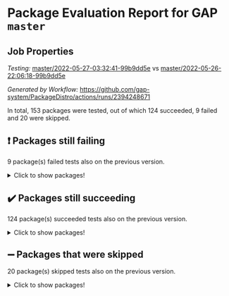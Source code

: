 # Package Evaluation Report for GAP `master`

## Job Properties

*Testing:* [master/2022-05-27-03:32:41-99b9dd5e](https://github.com/gap-system/PackageDistro/blob/data/reports/master/2022-05-27-03:32:41-99b9dd5e) vs [master/2022-05-26-22:06:18-99b9dd5e](https://github.com/gap-system/PackageDistro/blob/data/reports/master/2022-05-26-22:06:18-99b9dd5e)

*Generated by Workflow:* https://github.com/gap-system/PackageDistro/actions/runs/2394248671

In total, 153 packages were tested, out of which 124 succeeded, 9 failed and 20 were skipped.

## :exclamation: Packages still failing

9 package(s) failed tests also on the previous version.
<details><summary>Click to show packages!</summary>

- fining 1.4.1 [(failure)](https://github.com/gap-system/PackageDistro/runs/6619620376?check_suite_focus=true)
- francy 1.2.4 [(failure)](https://github.com/gap-system/PackageDistro/runs/6619620641?check_suite_focus=true)
- hap 1.39 [(failure)](https://github.com/gap-system/PackageDistro/runs/6619621087?check_suite_focus=true)
- normalizinterface 1.3.2 [(failure)](https://github.com/gap-system/PackageDistro/runs/6619622504?check_suite_focus=true)
- packagemanager 1.2 [(failure)](https://github.com/gap-system/PackageDistro/runs/6619622791?check_suite_focus=true)
- rcwa 4.6.4 [(failure)](https://github.com/gap-system/PackageDistro/runs/6619623418?check_suite_focus=true)
- recog 1.3.2 [(failure)](https://github.com/gap-system/PackageDistro/runs/6619623533?check_suite_focus=true)
- semigroups 4.0.0 [(failure)](https://github.com/gap-system/PackageDistro/runs/6619623826?check_suite_focus=true)
- ugaly 4.0.2 [(failure)](https://github.com/gap-system/PackageDistro/runs/6619624616?check_suite_focus=true)
</details>

## :heavy_check_mark: Packages still succeeding

124 package(s) succeeded tests also on the previous version.
<details><summary>Click to show packages!</summary>

- ace 5.4 [(success)](https://github.com/gap-system/PackageDistro/runs/6619618654?check_suite_focus=true)
- aclib 1.3.2 [(success)](https://github.com/gap-system/PackageDistro/runs/6619618720?check_suite_focus=true)
- agt 0.2 [(success)](https://github.com/gap-system/PackageDistro/runs/6619618771?check_suite_focus=true)
- alnuth 3.2.1 [(success)](https://github.com/gap-system/PackageDistro/runs/6619618833?check_suite_focus=true)
- anupq 3.2.6 [(success)](https://github.com/gap-system/PackageDistro/runs/6619618883?check_suite_focus=true)
- atlasrep 2.1.2 [(success)](https://github.com/gap-system/PackageDistro/runs/6619618931?check_suite_focus=true)
- autodoc 2022.03.10 [(success)](https://github.com/gap-system/PackageDistro/runs/6619618969?check_suite_focus=true)
- automata 1.15 [(success)](https://github.com/gap-system/PackageDistro/runs/6619619006?check_suite_focus=true)
- automgrp 1.3.2 [(success)](https://github.com/gap-system/PackageDistro/runs/6619619044?check_suite_focus=true)
- autpgrp 1.10.2 [(success)](https://github.com/gap-system/PackageDistro/runs/6619619085?check_suite_focus=true)
- cap 2022.05-08 [(success)](https://github.com/gap-system/PackageDistro/runs/6619619124?check_suite_focus=true)
- caratinterface 2.3.3 [(success)](https://github.com/gap-system/PackageDistro/runs/6619619170?check_suite_focus=true)
- cddinterface 2020.06.24 [(success)](https://github.com/gap-system/PackageDistro/runs/6619619208?check_suite_focus=true)
- circle 1.6.5 [(success)](https://github.com/gap-system/PackageDistro/runs/6619619252?check_suite_focus=true)
- classicpres 1.22 [(success)](https://github.com/gap-system/PackageDistro/runs/6619619309?check_suite_focus=true)
- cohomolo 1.6.10 [(success)](https://github.com/gap-system/PackageDistro/runs/6619619365?check_suite_focus=true)
- congruence 1.2.4 [(success)](https://github.com/gap-system/PackageDistro/runs/6619619424?check_suite_focus=true)
- corelg 1.56 [(success)](https://github.com/gap-system/PackageDistro/runs/6619619476?check_suite_focus=true)
- crime 1.6 [(success)](https://github.com/gap-system/PackageDistro/runs/6619619529?check_suite_focus=true)
- crisp 1.4.5 [(success)](https://github.com/gap-system/PackageDistro/runs/6619619585?check_suite_focus=true)
- crypting 0.10 [(success)](https://github.com/gap-system/PackageDistro/runs/6619619625?check_suite_focus=true)
- cryst 4.1.24 [(success)](https://github.com/gap-system/PackageDistro/runs/6619619661?check_suite_focus=true)
- crystcat 1.1.9 [(success)](https://github.com/gap-system/PackageDistro/runs/6619619696?check_suite_focus=true)
- ctbllib 1.3.4 [(success)](https://github.com/gap-system/PackageDistro/runs/6619619740?check_suite_focus=true)
- cubefree 1.19 [(success)](https://github.com/gap-system/PackageDistro/runs/6619619789?check_suite_focus=true)
- curlinterface 2.2.2 [(success)](https://github.com/gap-system/PackageDistro/runs/6619619827?check_suite_focus=true)
- cvec 2.7.5 [(success)](https://github.com/gap-system/PackageDistro/runs/6619619866?check_suite_focus=true)
- datastructures 0.2.7 [(success)](https://github.com/gap-system/PackageDistro/runs/6619619909?check_suite_focus=true)
- deepthought 1.0.5 [(success)](https://github.com/gap-system/PackageDistro/runs/6619619945?check_suite_focus=true)
- design 1.7 [(success)](https://github.com/gap-system/PackageDistro/runs/6619619983?check_suite_focus=true)
- difsets 2.3.1 [(success)](https://github.com/gap-system/PackageDistro/runs/6619620022?check_suite_focus=true)
- digraphs 1.5.3 [(success)](https://github.com/gap-system/PackageDistro/runs/6619620080?check_suite_focus=true)
- edim 1.3.5 [(success)](https://github.com/gap-system/PackageDistro/runs/6619620124?check_suite_focus=true)
- example 4.3.1 [(success)](https://github.com/gap-system/PackageDistro/runs/6619620183?check_suite_focus=true)
- factint 1.6.3 [(success)](https://github.com/gap-system/PackageDistro/runs/6619620232?check_suite_focus=true)
- ferret 1.0.7 [(success)](https://github.com/gap-system/PackageDistro/runs/6619620277?check_suite_focus=true)
- fga 1.4.0 [(success)](https://github.com/gap-system/PackageDistro/runs/6619620330?check_suite_focus=true)
- float 1.0.3 [(success)](https://github.com/gap-system/PackageDistro/runs/6619620425?check_suite_focus=true)
- format 1.4.3 [(success)](https://github.com/gap-system/PackageDistro/runs/6619620470?check_suite_focus=true)
- forms 1.2.7 [(success)](https://github.com/gap-system/PackageDistro/runs/6619620528?check_suite_focus=true)
- fplsa 1.2.5 [(success)](https://github.com/gap-system/PackageDistro/runs/6619620570?check_suite_focus=true)
- fr 2.4.8 [(success)](https://github.com/gap-system/PackageDistro/runs/6619620606?check_suite_focus=true)
- fwtree 1.3 [(success)](https://github.com/gap-system/PackageDistro/runs/6619620713?check_suite_focus=true)
- gbnp 1.0.5 [(success)](https://github.com/gap-system/PackageDistro/runs/6619620750?check_suite_focus=true)
- generalizedmorphismsforcap 2022.05-01 [(success)](https://github.com/gap-system/PackageDistro/runs/6619620786?check_suite_focus=true)
- genss 1.6.6 [(success)](https://github.com/gap-system/PackageDistro/runs/6619620818?check_suite_focus=true)
- gradedringforhomalg 2022.03-01 [(success)](https://github.com/gap-system/PackageDistro/runs/6619620852?check_suite_focus=true)
- grape 4.8.5 [(success)](https://github.com/gap-system/PackageDistro/runs/6619620881?check_suite_focus=true)
- groupoids 1.69 [(success)](https://github.com/gap-system/PackageDistro/runs/6619620924?check_suite_focus=true)
- grpconst 2.6.2 [(success)](https://github.com/gap-system/PackageDistro/runs/6619620971?check_suite_focus=true)
- guarana 0.96.3 [(success)](https://github.com/gap-system/PackageDistro/runs/6619621003?check_suite_focus=true)
- guava 3.16 [(success)](https://github.com/gap-system/PackageDistro/runs/6619621054?check_suite_focus=true)
- hapcryst 0.1.14 [(success)](https://github.com/gap-system/PackageDistro/runs/6619621136?check_suite_focus=true)
- hecke 1.5.3 [(success)](https://github.com/gap-system/PackageDistro/runs/6619621159?check_suite_focus=true)
- help 3.5 [(success)](https://github.com/gap-system/PackageDistro/runs/6619621191?check_suite_focus=true)
- idrel 2.43 [(success)](https://github.com/gap-system/PackageDistro/runs/6619621219?check_suite_focus=true)
- images 1.3.1 [(success)](https://github.com/gap-system/PackageDistro/runs/6619621247?check_suite_focus=true)
- intpic 0.2.4 [(success)](https://github.com/gap-system/PackageDistro/runs/6619621274?check_suite_focus=true)
- io 4.7.2 [(success)](https://github.com/gap-system/PackageDistro/runs/6619621302?check_suite_focus=true)
- irredsol 1.4.3 [(success)](https://github.com/gap-system/PackageDistro/runs/6619621333?check_suite_focus=true)
- json 2.1.0 [(success)](https://github.com/gap-system/PackageDistro/runs/6619621370?check_suite_focus=true)
- jupyterkernel 1.4.1 [(success)](https://github.com/gap-system/PackageDistro/runs/6619621396?check_suite_focus=true)
- jupyterviz 1.5.1 [(success)](https://github.com/gap-system/PackageDistro/runs/6619621425?check_suite_focus=true)
- kan 1.34 [(success)](https://github.com/gap-system/PackageDistro/runs/6619621454?check_suite_focus=true)
- kbmag 1.5.9 [(success)](https://github.com/gap-system/PackageDistro/runs/6619621484?check_suite_focus=true)
- laguna 3.9.5 [(success)](https://github.com/gap-system/PackageDistro/runs/6619621524?check_suite_focus=true)
- liealgdb 2.2.1 [(success)](https://github.com/gap-system/PackageDistro/runs/6619621555?check_suite_focus=true)
- liepring 2.6 [(success)](https://github.com/gap-system/PackageDistro/runs/6619621584?check_suite_focus=true)
- liering 2.4.2 [(success)](https://github.com/gap-system/PackageDistro/runs/6619621611?check_suite_focus=true)
- linearalgebraforcap 2022.05-04 [(success)](https://github.com/gap-system/PackageDistro/runs/6619621645?check_suite_focus=true)
- loops 3.4.1 [(success)](https://github.com/gap-system/PackageDistro/runs/6619621693?check_suite_focus=true)
- lpres 1.0.3 [(success)](https://github.com/gap-system/PackageDistro/runs/6619621764?check_suite_focus=true)
- majoranaalgebras 1.4 [(success)](https://github.com/gap-system/PackageDistro/runs/6619621835?check_suite_focus=true)
- mapclass 1.4.5 [(success)](https://github.com/gap-system/PackageDistro/runs/6619621931?check_suite_focus=true)
- matgrp 0.64 [(success)](https://github.com/gap-system/PackageDistro/runs/6619622014?check_suite_focus=true)
- modisom 2.5.2 [(success)](https://github.com/gap-system/PackageDistro/runs/6619622090?check_suite_focus=true)
- modulepresentationsforcap 2022.05-03 [(success)](https://github.com/gap-system/PackageDistro/runs/6619622186?check_suite_focus=true)
- monoidalcategories 2022.05-05 [(success)](https://github.com/gap-system/PackageDistro/runs/6619622259?check_suite_focus=true)
- nconvex 2020.11-04 [(success)](https://github.com/gap-system/PackageDistro/runs/6619622356?check_suite_focus=true)
- nilmat 1.4.1 [(success)](https://github.com/gap-system/PackageDistro/runs/6619622407?check_suite_focus=true)
- nock 1.5 [(success)](https://github.com/gap-system/PackageDistro/runs/6619622454?check_suite_focus=true)
- nq 2.5.8 [(success)](https://github.com/gap-system/PackageDistro/runs/6619622552?check_suite_focus=true)
- numericalsgps 1.3.0 [(success)](https://github.com/gap-system/PackageDistro/runs/6619622628?check_suite_focus=true)
- openmath 11.5.1 [(success)](https://github.com/gap-system/PackageDistro/runs/6619622681?check_suite_focus=true)
- orb 4.8.4 [(success)](https://github.com/gap-system/PackageDistro/runs/6619622726?check_suite_focus=true)
- patternclass 2.4.2 [(success)](https://github.com/gap-system/PackageDistro/runs/6619622838?check_suite_focus=true)
- permut 2.0.4 [(success)](https://github.com/gap-system/PackageDistro/runs/6619622913?check_suite_focus=true)
- polenta 1.3.10 [(success)](https://github.com/gap-system/PackageDistro/runs/6619622960?check_suite_focus=true)
- polymaking 0.8.6 [(success)](https://github.com/gap-system/PackageDistro/runs/6619623026?check_suite_focus=true)
- primgrp 3.4.2 [(success)](https://github.com/gap-system/PackageDistro/runs/6619623080?check_suite_focus=true)
- profiling 2.5.0 [(success)](https://github.com/gap-system/PackageDistro/runs/6619623147?check_suite_focus=true)
- qpa 1.33 [(success)](https://github.com/gap-system/PackageDistro/runs/6619623208?check_suite_focus=true)
- quagroup 1.8.3 [(success)](https://github.com/gap-system/PackageDistro/runs/6619623281?check_suite_focus=true)
- radiroot 2.9 [(success)](https://github.com/gap-system/PackageDistro/runs/6619623351?check_suite_focus=true)
- rds 1.8 [(success)](https://github.com/gap-system/PackageDistro/runs/6619623477?check_suite_focus=true)
- repndecomp 1.2.1 [(success)](https://github.com/gap-system/PackageDistro/runs/6619623585?check_suite_focus=true)
- repsn 3.1.0 [(success)](https://github.com/gap-system/PackageDistro/runs/6619623646?check_suite_focus=true)
- resclasses 4.7.2 [(success)](https://github.com/gap-system/PackageDistro/runs/6619623694?check_suite_focus=true)
- scscp 2.3.1 [(success)](https://github.com/gap-system/PackageDistro/runs/6619623777?check_suite_focus=true)
- sglppow 2.2 [(success)](https://github.com/gap-system/PackageDistro/runs/6619623864?check_suite_focus=true)
- sgpviz 0.999.5 [(success)](https://github.com/gap-system/PackageDistro/runs/6619623905?check_suite_focus=true)
- simpcomp 2.1.14 [(success)](https://github.com/gap-system/PackageDistro/runs/6619623958?check_suite_focus=true)
- singular 2020.12.18 [(success)](https://github.com/gap-system/PackageDistro/runs/6619624015?check_suite_focus=true)
- sla 1.5.3 [(success)](https://github.com/gap-system/PackageDistro/runs/6619624094?check_suite_focus=true)
- smallgrp 1.5 [(success)](https://github.com/gap-system/PackageDistro/runs/6619624149?check_suite_focus=true)
- smallsemi 0.6.13 [(success)](https://github.com/gap-system/PackageDistro/runs/6619624219?check_suite_focus=true)
- sonata 2.9.4 [(success)](https://github.com/gap-system/PackageDistro/runs/6619624276?check_suite_focus=true)
- sophus 1.25 [(success)](https://github.com/gap-system/PackageDistro/runs/6619624327?check_suite_focus=true)
- spinsym 1.5.2 [(success)](https://github.com/gap-system/PackageDistro/runs/6619624381?check_suite_focus=true)
- symbcompcc 1.3.2 [(success)](https://github.com/gap-system/PackageDistro/runs/6619624442?check_suite_focus=true)
- thelma 1.3 [(success)](https://github.com/gap-system/PackageDistro/runs/6619624480?check_suite_focus=true)
- tomlib 1.2.9 [(success)](https://github.com/gap-system/PackageDistro/runs/6619624522?check_suite_focus=true)
- toric 1.9.5 [(success)](https://github.com/gap-system/PackageDistro/runs/6619624554?check_suite_focus=true)
- transgrp 3.6.2 [(success)](https://github.com/gap-system/PackageDistro/runs/6619624578?check_suite_focus=true)
- unipot 1.5 [(success)](https://github.com/gap-system/PackageDistro/runs/6619624651?check_suite_focus=true)
- unitlib 4.1.0 [(success)](https://github.com/gap-system/PackageDistro/runs/6619624686?check_suite_focus=true)
- utils 0.72 [(success)](https://github.com/gap-system/PackageDistro/runs/6619624725?check_suite_focus=true)
- uuid 0.7 [(success)](https://github.com/gap-system/PackageDistro/runs/6619624761?check_suite_focus=true)
- walrus 0.9991 [(success)](https://github.com/gap-system/PackageDistro/runs/6619624793?check_suite_focus=true)
- wedderga 4.10.2 [(success)](https://github.com/gap-system/PackageDistro/runs/6619624833?check_suite_focus=true)
- xmod 2.88 [(success)](https://github.com/gap-system/PackageDistro/runs/6619624862?check_suite_focus=true)
- xmodalg 1.22 [(success)](https://github.com/gap-system/PackageDistro/runs/6619624905?check_suite_focus=true)
- yangbaxter 0.10.0 [(success)](https://github.com/gap-system/PackageDistro/runs/6619624934?check_suite_focus=true)
- zeromqinterface 0.13 [(success)](https://github.com/gap-system/PackageDistro/runs/6619624960?check_suite_focus=true)
</details>

## :heavy_minus_sign: Packages that were skipped

20 package(s) skipped tests also on the previous version.
<details><summary>Click to show packages!</summary>

- 4ti2interface 2022.03-01 [(skipped)](https://github.com/gap-system/PackageDistro/runs/6619552270?check_suite_focus=true)
- browse 1.8.14 [(skipped)](https://github.com/gap-system/PackageDistro/runs/6619552270?check_suite_focus=true)
- examplesforhomalg 2022.03-01 [(skipped)](https://github.com/gap-system/PackageDistro/runs/6619552270?check_suite_focus=true)
- gapdoc 1.6.5 [(skipped)](https://github.com/gap-system/PackageDistro/runs/6619552270?check_suite_focus=true)
- gauss 2022.03-01 [(skipped)](https://github.com/gap-system/PackageDistro/runs/6619552270?check_suite_focus=true)
- gaussforhomalg 2022.03-01 [(skipped)](https://github.com/gap-system/PackageDistro/runs/6619552270?check_suite_focus=true)
- gradedmodules 2022.03-01 [(skipped)](https://github.com/gap-system/PackageDistro/runs/6619552270?check_suite_focus=true)
- homalg 2022.03-01 [(skipped)](https://github.com/gap-system/PackageDistro/runs/6619552270?check_suite_focus=true)
- homalgtocas 2022.03-01 [(skipped)](https://github.com/gap-system/PackageDistro/runs/6619552270?check_suite_focus=true)
- io_forhomalg 2022.03-01 [(skipped)](https://github.com/gap-system/PackageDistro/runs/6619552270?check_suite_focus=true)
- itc 1.5.1 [(skipped)](https://github.com/gap-system/PackageDistro/runs/6619552270?check_suite_focus=true)
- localizeringforhomalg 2022.03-01 [(skipped)](https://github.com/gap-system/PackageDistro/runs/6619552270?check_suite_focus=true)
- matricesforhomalg 2022.04-01 [(skipped)](https://github.com/gap-system/PackageDistro/runs/6619552270?check_suite_focus=true)
- modules 2022.03-01 [(skipped)](https://github.com/gap-system/PackageDistro/runs/6619552270?check_suite_focus=true)
- polycyclic 2.16 [(skipped)](https://github.com/gap-system/PackageDistro/runs/6619552270?check_suite_focus=true)
- ringsforhomalg 2022.04-01 [(skipped)](https://github.com/gap-system/PackageDistro/runs/6619552270?check_suite_focus=true)
- sco 2022.03-01 [(skipped)](https://github.com/gap-system/PackageDistro/runs/6619552270?check_suite_focus=true)
- toolsforhomalg 2022.05-01 [(skipped)](https://github.com/gap-system/PackageDistro/runs/6619552270?check_suite_focus=true)
- toricvarieties 2022.03.23 [(skipped)](https://github.com/gap-system/PackageDistro/runs/6619552270?check_suite_focus=true)
- xgap 4.31 [(skipped)](https://github.com/gap-system/PackageDistro/runs/6619552270?check_suite_focus=true)
</details>

